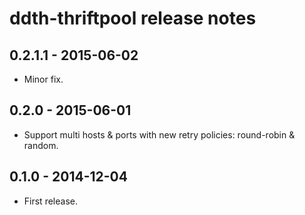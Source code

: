 ddth-thriftpool release notes
=============================

0.2.1.1 - 2015-06-02
------------------
- Minor fix.


0.2.0 - 2015-06-01
------------------
- Support multi hosts & ports with new retry policies: round-robin & random.


0.1.0 - 2014-12-04
------------------
- First release.
